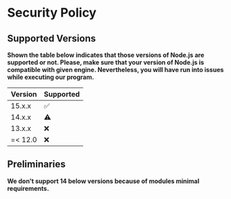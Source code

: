 # Security Policy

## Supported Versions

**Shown the table below indicates that those versions of Node.js are supported
or not. Please, make sure that your version of Node.js is compatible with given
engine. Nevertheless, you will have run into issues while executing our
program.**

| Version | Supported          |
| ------- | ------------------ |
| 15.x.x  | :white_check_mark: |
| 14.x.x  | :warning:          |
| 13.x.x  | :x:                |
| =< 12.0 | :x:                |

## Preliminaries

**We don't support 14 below versions because of modules minimal requirements.**
